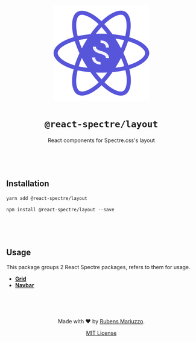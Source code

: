 <div align=center>
<img src="assets/react-spectre-logo.png" width="256" height="256">

# `@react-spectre/layout`
React components for Spectre.css's layout

<br><br><br>
</div>

## Installation

```shell
yarn add @react-spectre/layout
```

```shell
npm install @react-spectre/layout --save
```

<br><br><br>

## Usage

This package groups 2 React Spectre packages, refers to them for usage.

  - [**Grid**](packages/grid)
  - [**Navbar**](packages/navbar)

<div align=center>
<br><br><br>

Made with :heart: by [Rubens Mariuzzo](https://github.com/rmariuzzo).

[MIT License](LICENSE)

</div>

